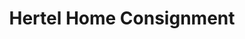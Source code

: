---
title: "Hertel Home Consignment"
url: /buffalo/hertel-home-consignment/
shop: Gebrauchtwaren
---